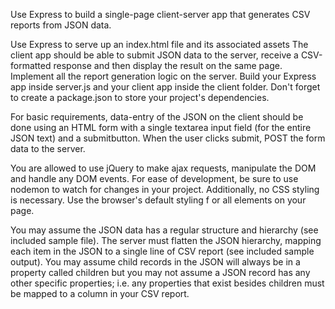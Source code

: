 Use Express to build a single-page client-server app that generates CSV reports from JSON data.

Use Express to serve up an index.html file and its associated assets
The client app should be able to submit JSON data to the server, receive a CSV-formatted
response and then display the result on the same page.
Implement all the report generation logic on the server.
Build your Express app inside server.js and your client app inside the client folder.
Don't forget to create a package.json to store your project's dependencies.

For basic requirements, data-entry of the JSON on the client should be done using an
HTML form with a single textarea input field (for the entire JSON text) and a submitbutton.
When the user clicks submit, POST the form data to the server.

You are allowed to use jQuery to make ajax requests, manipulate the DOM and handle any
DOM events. For ease of development, be sure to use nodemon to watch for changes in your
project. Additionally, no CSS styling is necessary. Use the browser's default styling f
or all elements on your page.

You may assume the JSON data has a regular structure and hierarchy (see included sample file).
The server must flatten the JSON hierarchy, mapping each item in the JSON to a single line
of CSV report (see included sample output). You may assume child records in the JSON will
always be in a property called children but you may not assume a JSON record has any other
specific properties; i.e. any properties that exist besides children must be mapped to a
column in your CSV report.
